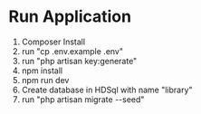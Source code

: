 # Run Application

1. Composer Install
2. run "cp .env.example .env"
3. run "php artisan key:generate"
4. npm install
5. npm run dev
6. Create database in HDSql with name "library"
7. run "php artisan migrate --seed"

